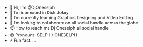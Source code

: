 - 👋 Hi, I’m @DjOneselph
- 👀 I’m interested in Disk Jokey
- 🌱 I’m currently learning Graphics Designing and Video Editing
- 💞️ I’m looking to collaborate on all social handle across the globe
- 📫 How to reach me Dj Oneselph all social handle
- 😄 Pronouns: SELPH / ONESELPH
- ⚡ Fun fact: ...

<!---
DjOneselph/DjOneselph is a ✨ special ✨ repository because its `README.md` (this file) appears on your GitHub profile.
You can click the Preview link to take a look at your changes.
--->
